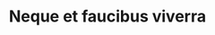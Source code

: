 ---
title: Neque et faucibus viverra
tagline: Nunc blandit nisi ligula magna sodales lectus elementum non. Integer id venenatis velit.
imageFull: images/fulls/09.jpg
imageThumb: images/thumbs/09.jpg
---